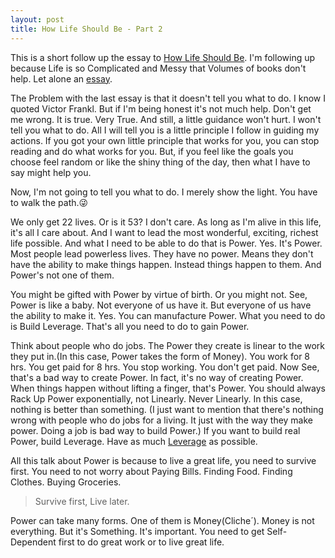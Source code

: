 ```yaml
---
layout: post
title: How Life Should Be - Part 2
---
```


This is a short follow up the essay to [How Life Should Be](https://friedpaper.xyz/how_life_should_be/).
I'm following up because Life is so Complicated and Messy that Volumes of books don't help.
Let alone an [essay](https://friedpaper.xyz/how_life_should_be/ "How Life Should Be").

The Problem with the last essay is that it doesn't tell you what to do.
I know I quoted Victor Frankl.
But if I'm  being honest it's not much help.
Don't get me wrong.
It is true.
Very True.
And still, a little guidance won't hurt.
I won't tell you what to do.
All I will tell you is a little principle I follow in guiding my actions.
If you got your own little principle that works for you, you can stop reading and do what works for you.
But, if you feel like the goals you choose feel random or like the shiny thing of the day, then what I have to say might help you.

Now, I'm not going to tell you what to do.
I merely show the light.
You have to walk the path.😜

We only get 22 lives.
Or is it 53?
I don't care.
As long as I'm alive in this life, it's all I care about.
And I want to lead the most wonderful, exciting, richest life possible.
And what I need to be able to do that is Power.
Yes.
It's Power.
Most people lead powerless lives.
They have no power.
Means they don't have the ability to make things happen.
Instead things happen to them.
And Power's not one of them.

You might be gifted with Power by virtue of birth.
Or you might not.
See, Power is like a baby.
Not everyone of us have it.
But everyone of us have the ability to make it.
Yes.
You can manufacture Power.
What you need to do is Build Leverage.
That's all you need to do to gain Power.

Think about people who do jobs.
The Power they create is linear to the work they put in.(In this case, Power takes the form of Money).
You work for 8 hrs.
You get paid for 8 hrs.
You stop working.
You don't get paid.
Now See, that's a bad way to create Power.
In fact, it's no way of creating Power.
When things happen without lifting a finger, that's Power.
You should always Rack Up Power exponentially, not Linearly.
Never Linearly.
In this case, nothing is better than something.
(I just want to mention that there's nothing wrong with people who do jobs for a living. It just with the way they make power. Doing a job is bad way to build Power.)
If you want to build real Power, build Leverage.
Have as much [Leverage](https://friedpaper.xyz/building_leverage/) as possible.

All this talk about Power is because to live a great life, you need to survive first.
You need to not worry about Paying Bills.
Finding Food.
Finding Clothes.
Buying Groceries.

>Survive first, Live later.

Power can take many forms.
One of them is Money(Cliche´).
Money is not everything.
But it's Something.
It's important.
You need to get Self-Dependent first to do great work or to live great life.
